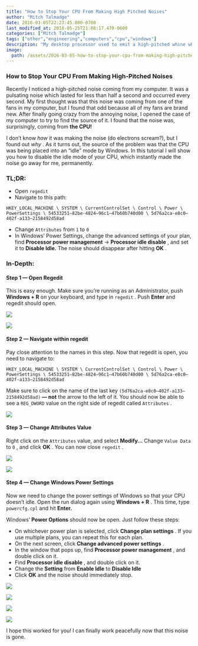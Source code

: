 ```yaml
---
title: "How to Stop Your CPU From Making High Pitched Noises"
author: "Mitch Talmadge"
date: 2016-03-05T22:23:45.000-0700
last_modified_at: 2018-05-25T21:08:17.470-0600
categories: ["Mitch Talmadge"]
tags: ["other","engineering","computers","cpu","windows"]
description: "My desktop processor used to emit a high-pitched whine when it crunched numbers. I finally had enough!"
image:
  path: /assets/2016-03-05-how-to-stop-your-cpu-from-making-high-pitched-noises/1*JKs0C40koWvK1Ryqdc_QKA.png
---
```


### How to Stop Your CPU From Making High\-Pitched Noises

Recently I noticed a high\-pitched noise coming from my computer\. It was a pulsating noise which lasted for less than half a second and occurred every second\. My first thought was that this noise was coming from one of the fans in my computer, but I found that odd because all of my fans are brand new\. After finally going crazy from the annoying noise, I opened the case of my computer to try to find the source of it\. I found that the noise was, surprisingly, coming from **the CPU\!**

I don’t know _how_ it was making the noise \(do electrons scream?\), but I found out _why_ \. As it turns out, the source of the problem was that the CPU was being placed into an “idle” mode by Windows\. In this tutorial I will show you how to disable the idle mode of your CPU, which instantly made the noise go away for me, permanently\.
### **TL;DR:**
- Open `regedit`
- Navigate to this path:

```
HKEY_LOCAL_MACHINE \ SYSTEM \ CurrentControlSet \ Control \ Power \ PowerSettings \ 54533251–82be-4824–96c1–47b60b740d00 \ 5d76a2ca-e8c0–402f-a133–2158492d58ad
```
- Change `Attributes` from `1` to `0`
- In Windows’ Power Settings, change the advanced settings of your plan, find **Processor power management** \-\> **Processor idle disable** , and set it to **Disable Idle\.** The noise should disappear after hitting **OK** \.

### In\-Depth:
#### Step 1 — Open Regedit

This is easy enough\. Make sure you’re running as an Administrator, push **Windows \+ R** on your keyboard, and type in `regedit` \. Push **Enter** and regedit should open\.


![](assets/2016-03-05-how-to-stop-your-cpu-from-making-high-pitched-noises/1*s8anuoCIOdpxOSDg4OOnHw.png)



![](assets/2016-03-05-how-to-stop-your-cpu-from-making-high-pitched-noises/1*npEsYpszwQLVoxq8nfX55A.png)

#### Step 2 — Navigate within regedit

Pay close attention to the names in this step\. Now that regedit is open, you need to navigate to:
```
HKEY_LOCAL_MACHINE \ SYSTEM \ CurrentControlSet \ Control \ Power \ PowerSettings \ 54533251–82be-4824–96c1–47b60b740d00 \ 5d76a2ca-e8c0–402f-a133–2158492d58ad
```

Make sure to click on the name of the last key `(5d76a2ca-e8c0–402f-a133–2158492d58ad)` **— not** the arrow to the left of it\. You should now be able to see a `REG_DWORD` value on the right side of regedit called `Attributes` \.


![](assets/2016-03-05-how-to-stop-your-cpu-from-making-high-pitched-noises/1*EDQrwBy8rkiI3jIN5abu8w.png)

#### Step 3 — Change Attributes Value

Right click on the `Attributes` value, and select **Modify…** Change `Value Data` to `0` , and click **OK** \. You can now close `regedit` \.


![](assets/2016-03-05-how-to-stop-your-cpu-from-making-high-pitched-noises/1*wkYzqTvl2-pzBeMAUKxjVw.png)



![](assets/2016-03-05-how-to-stop-your-cpu-from-making-high-pitched-noises/1*670b4IwuzhEQ76rrVear6g.png)

#### Step 4 — Change Windows Power Settings

Now we need to change the power settings of Windows so that your CPU doesn’t idle\. Open the run dialog again using **Windows \+ R** \. This time, type `powercfg.cpl` and hit **Enter\.**

Windows’ **Power Options** should now be open\. Just follow these steps:
- On whichever power plan is selected, click **Change plan settings** \. If you use multiple plans, you can repeat this for each plan\.
- On the next screen, click **Change advanced power settings** \.
- In the window that pops up, find **Processor power management** , and double click on it\.
- Find **Processor idle disable** , and double click on it\.
- Change the **Setting** from **Enable Idle** to **Disable Idle**
- Click **OK** and the noise should immediately stop\.



![](assets/2016-03-05-how-to-stop-your-cpu-from-making-high-pitched-noises/1*En1vJrfYcuh8didCnLfGBw.png)



![](assets/2016-03-05-how-to-stop-your-cpu-from-making-high-pitched-noises/1*EdIiMc3TgvzyGllpeW8YVg.png)



![](assets/2016-03-05-how-to-stop-your-cpu-from-making-high-pitched-noises/1*k_RStOGDIzmtrhwy7omQTg.png)



![](assets/2016-03-05-how-to-stop-your-cpu-from-making-high-pitched-noises/1*JKs0C40koWvK1Ryqdc_QKA.png)


I hope this worked for you\! I can finally work peacefully now that this noise is gone\.





